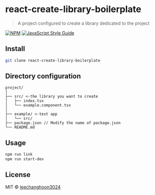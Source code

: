 # react-create-library-boilerplate

> A project configured to create a library dedicated to the project

[![NPM](https://img.shields.io/npm/v/grid-image-upload.svg)](https://www.npmjs.com/package/grid-image-upload) [![JavaScript Style Guide](https://img.shields.io/badge/code_style-standard-brightgreen.svg)](https://standardjs.com)

## Install

```bash
git clone react-create-library-boilerplate
```

## Directory configuration
```
project/
│
├── src/ <-the library you want to create
│   ├── index.tsx 
│   └── example.component.tsx
│
├── example/ <-test app
│   └── src/
├── package.json // Modify the name of package.json
└── README.md

```

## Usage

```bash
npm run link
npm run start-dev
```

## License

MIT © [leechanghoon3024](https://github.com/leechanghoon3024)
